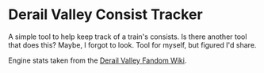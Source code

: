# Derail Valley Consist Tracker

A simple tool to help keep track of a train's consists.
Is there another tool that does this? Maybe, I forgot to look.
Tool for myself, but figured I'd share.

Engine stats taken from the [Derail Valley Fandom Wiki](https://derailvalley.fandom.com/wiki/).

